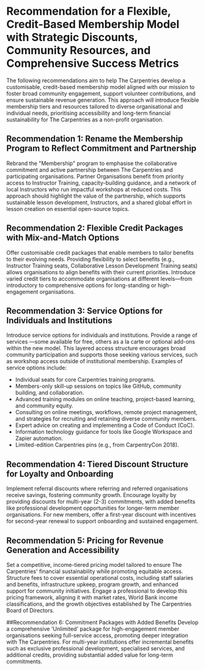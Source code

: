 # Recommendation for a Flexible, Credit-Based Membership Model with Strategic Discounts, Community Resources, and Comprehensive Success Metrics

The following recommendations aim to help The Carpentries develop a customisable, credit-based membership model aligned with our mission to foster broad community engagement, support volunteer contributions, and ensure sustainable revenue generation. This approach will introduce flexible membership tiers and resources tailored to diverse organisational and individual needs, prioritising accessibility and long-term financial sustainability for The Carpentries as a non-profit organisation.

## Recommendation 1: Rename the Membership Program to Reflect Commitment and Partnership
Rebrand the "Membership" program to emphasise the collaborative commitment and active partnership between The Carpentries and participating organisations. Partner Organisations benefit from priority access to Instructor Training, capacity-building guidance, and a network of local Instructors who run impactful workshops at reduced costs. This approach should highlight the value of the partnership, which supports sustainable lesson development, Instructors, and a shared global effort in lesson creation on essential open-source topics.

## Recommendation 2: Flexible Credit Packages with Mix-and-Match Options
Offer customisable credit packages that enable members to tailor benefits to their evolving needs. Providing flexibility to select benefits (e.g., Instructor Training seats, Collaborative Lesson Development Training seats) allows organisations to align benefits with their current priorities. Introduce varied credit tiers to accommodate organisations at different levels—from introductory to comprehensive options for long-standing or high-engagement organisations.

## Recommendation 3: Service Options for Individuals and Institutions
Introduce service options for individuals and institutions. Provide a range of services —some available for free, others as a la carte or optional add-ons within the new model. This layered access structure encourages broad community participation and supports those seeking various services, such as workshop access outside of institutional membership. Examples of service options include:
- Individual seats for core Carpentries training programs.  
- Members-only skill-up sessions on topics like GitHub, community building, and collaboration.
- Advanced training modules on online teaching, project-based learning, and community equity.
- Consulting on online meetings, workflows, remote project management, and strategies for recruiting and retaining diverse community members.
- Expert advice on creating and implementing a Code of Conduct (CoC).
- Information technology guidance for tools like Google Workspace and Zapier automation.
- Limited-edition Carpentries pins (e.g., from CarpentryCon 2018).

## Recommendation 4: Tiered Discount Structure for Loyalty and Onboarding
Implement referral discounts where referring and referred organisations receive savings, fostering community growth. Encourage loyalty by providing discounts for multi-year (2-3) commitments, with added benefits like professional development opportunities for longer-term member organisations. For new members, offer a first-year discount with incentives for second-year renewal to support onboarding and sustained engagement.

## Recommendation 5: Pricing for Revenue Generation and Accessibility
Set a competitive, income-tiered pricing model tailored to ensure The Carpentries' financial sustainability while promoting equitable access. Structure fees to cover essential operational costs, including staff salaries and benefits, infrastructure upkeep, program growth, and enhanced support for community initiatives. Engage a professional to develop this pricing framework, aligning it with market rates, World Bank income classifications, and the growth objectives established by The Carpentries Board of Directors.

##Recommendation 6: Commitment Packages with Added Benefits
Develop a comprehensive 'Unlimited' package for high-engagement member organisations seeking full-service access, promoting deeper integration with The Carpentries. For multi-year institutions offer incremental benefits such as exclusive professional development, specialised services, and additional credits, providing substantial added value for long-term commitments.



